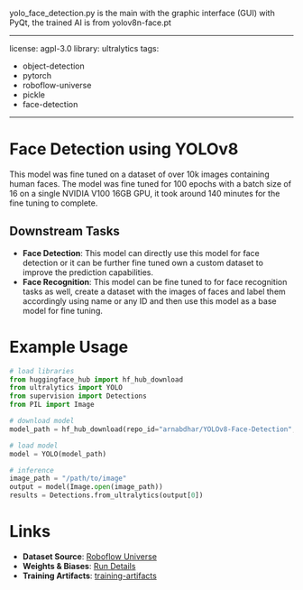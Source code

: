 yolo_face_detection.py is the main with the graphic interface (GUI) with PyQt, the trained AI is from yolov8n-face.pt






---
license: agpl-3.0
library: ultralytics
tags:
- object-detection
- pytorch
- roboflow-universe
- pickle
- face-detection
---
# Face Detection using YOLOv8

This model was fine tuned on a dataset of over 10k images containing human faces. The model was fine tuned for 100 epochs with a batch size of 16 on a single NVIDIA V100 16GB GPU, it took around 140 minutes for the fine tuning to complete.

## Downstream Tasks

- __Face Detection__: This model can directly use this model for face detection or it can be further fine tuned own a custom dataset to improve the prediction capabilities.
- __Face Recognition__: This model can be fine tuned to for face recognition tasks as well, create a dataset with the images of faces and label them accordingly using name or any ID and then use this model as a base model for fine tuning.

# Example Usage

```python
# load libraries
from huggingface_hub import hf_hub_download
from ultralytics import YOLO
from supervision import Detections
from PIL import Image

# download model
model_path = hf_hub_download(repo_id="arnabdhar/YOLOv8-Face-Detection", filename="model.pt")

# load model
model = YOLO(model_path)

# inference
image_path = "/path/to/image"
output = model(Image.open(image_path))
results = Detections.from_ultralytics(output[0])

```


# Links

- __Dataset Source__: [Roboflow Universe](https://universe.roboflow.com/large-benchmark-datasets/wider-face-ndtcz/dataset/1)
- __Weights & Biases__: [Run Details](https://wandb.ai/2wb2ndur/Face-Detection/overview?workspace=user-2wb2ndur) 
- __Training Artifacts__: [training-artifacts](./fine-tune-artifacts/)
